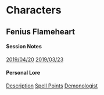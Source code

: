 <!-- TITLE: Ike's Character Notes -->
<!-- SUBTITLE: Compiled Info on Characters -->

# Characters
## Fenius Flameheart
#### Session Notes
[2019/04/20](characters/fenius/fenius-notes-2019-04-20)
[2019/03/23](characters/fenius/fenius-notes-2019-03-23)
#### Personal Lore
[Description](characters/fenius/fenius-description)
[Spell Points](characters/fenius/fenius-spell-points)
[Demonologist](characters/fenius/fenius-demonologist)

